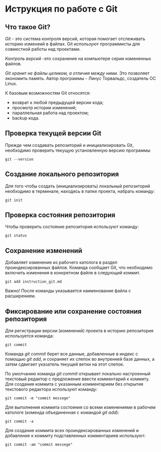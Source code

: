 # **Иструкция по работе с Git**

## Что такое Git?

*Git* - это система контроля версий, которая помогает отслеживать историю изменеий в файлах. Git используют программисты  для совместной работы над проектами.

*Контроль версий* -это сохранение на компьютере серии измененных файлов.

*Git  хранит не файлы целиком, а отличия между ними.* Это позволяет экономить память.
Автор программы - Линус Торвальдс, создатель ОС Linux.

К базовым возможностям Git относятся:
* возврат к любой предыдущей версии кода;
* просмотр истории изменений;
* параллельная работа над проектом;
* backup кода.

## Проверка текущей версии Git

Прежде чем создавать репозиторий и инициализировать Git, необходимо проверить текущую установленную версию программы

    git --version
## Создание локального репозитория

Для того чтобы создать (инициализировать) локальный репозиторий необходимо в терминале, находясь в папке проекта, набрать команду:

    git init

## Проверка состояния репозитория

Чтобы проверить состояние репозитория используют команду:

    git status

## Сохранение изменений 

Добавляет изменение из рабочего католога в раздел проиндексированных файлов. Команда сообщает Git, что необходимо включить изменения в конкретном файле в следующий коммит.

    git add instruction_git.md
Важно! После команды указывается наименование файла с расширением.

## Фиксирование или сохранение состояния репозитория

Для регистрации версии (изменений) проекта в историю репозитория используется команда:

    git commit

Команда *git commit* берет все данные, добавленные в индекс с помощью *git add*, и сохраняет их слепок во внутренней базе данных, а затем сдвигает указатель текущей ветки на этот слепок.

По умолчанию команда *git commit* открывает локально настроенный текстовый редактор с предложение ввести комментарий к коммиту. Для создания коммита с указанным комментарием без открытия текстового редактора используют команду:

    git commit -m "commit messege"

Для выполнения коммита состояния со всеми изменениями в рабочем катологе (коменда объединенная с командой *git add*):

    git commit -a

Для создание коммита всех проиндексированных изменений и добавление к коммиту подставленных комментариев используют:

    git commit -am "commit messege"